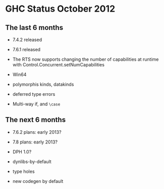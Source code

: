 # GHC Status October 2012


## The last 6 months


- 7.4.2 released

- 7.6.1 released

- The RTS now supports changing the number of capabilities at runtime with Control.Concurrent.setNumCapabilities

- Win64

- polymorphis kinds, datakinds

- deferred type errors

- Multi-way if, and `\case`

## The next 6 months


- 7.6.2 plans: early 2013?

- 7.8 plans: early 2013?

- DPH 1.0?

- dynlibs-by-default

- type holes


 


- new codegen by default
